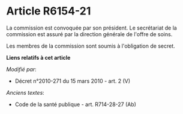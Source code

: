# Article R6154-21

La commission est convoquée par son président. Le secrétariat de la commission est assuré par la           direction générale
de l'offre de soins. 

Les membres de la commission sont soumis à l'obligation de secret.

**Liens relatifs à cet article**

_Modifié par_:

  - Décret n°2010-271 du 15 mars 2010 - art. 2 (V)

_Anciens textes_:

  - Code de la santé publique - art. R714-28-27 (Ab)
